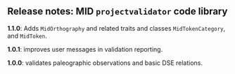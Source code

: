 ## Release notes: MID   `projectvalidator` code library

**1.1.0**: Adds `MidOrthography` and related traits and classes `MidTokenCategory`, and `MidToken`.


**1.0.1**:  improves user messages in validation reporting.


**1.0.0**:  validates paleographic observations and basic DSE relations.
